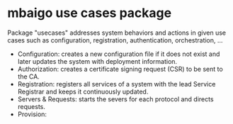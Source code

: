 # mbaigo use cases package


Package "usecases" addresses system behaviors and actions in given use cases such as configuration, registration, authentication, orchestration, ...

- Configuration: creates a new configuration file if it does not exist and later updates the system with deployment information.
- Authorization: creates a certificate signing request (CSR) to be sent to the CA.
- Registration: registers all services of a system with the lead Service Registrar and keeps it continuously updated.
- Servers & Requests: starts the severs for each protocol and directs requests.
- Provision: 